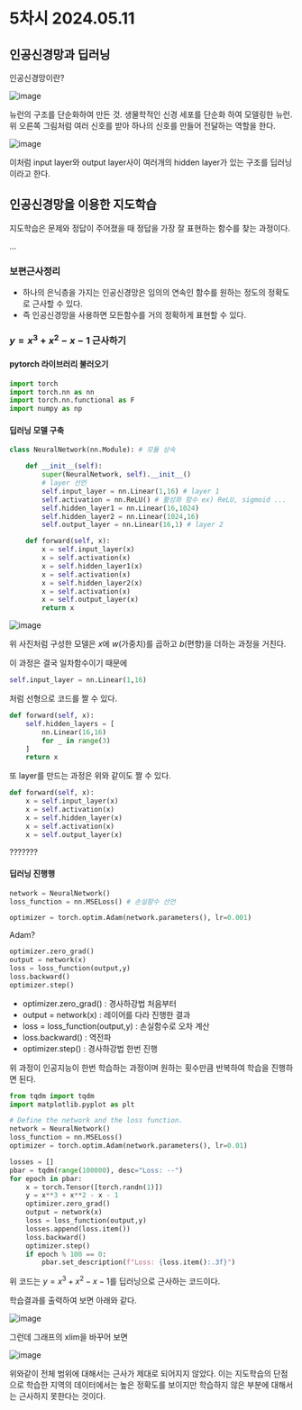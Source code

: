 # 5차시 2024.05.11

## 인공신경망과 딥러닝

인공신경망이란?

![image](https://github.com/nkmin0/2024_RL/assets/162765658/86d99603-fa69-4920-b1b0-ec27846a1055)

뉴런의 구조를 단순화하여 만든 것. 생물학적인 신경 세포를 단순화 하여 모델링한 뉴런. 위 오른쪽 그림처럼 여러 신호를 받아 하나의 신호를 만들어 전달하는 역할을 한다.

![image](https://github.com/nkmin0/2024_RL/assets/162765658/121bcfdf-86cf-412d-a2bb-7d2e5527aaed)

이처럼 input layer와 output layer사이 여러개의 hidden layer가 있는 구조를 딥러닝이라고 한다.

## 인공신경망을 이용한 지도학습

지도학습은 문제와 정답이 주어졌을 때 정답을 가장 잘 표현하는 함수를 찾는 과정이다. 

...

### 보편근사정리

- 하나의 은닉층을 가지는 인공신경망은 임의의 연속인 함수를 원하는 정도의 정확도로 근사할 수 있다.
- 즉 인공신경망을 사용하면 모든함수를 거의 정확하게 표현할 수 있다.


### $y=x^{3}+x^{2}-x-1$ 근사하기

#### pytorch 라이브러리 불러오기
```python
import torch
import torch.nn as nn
import torch.nn.functional as F
import numpy as np
```

#### 딥러닝 모델 구축

```python
class NeuralNetwork(nn.Module): # 모듈 상속

    def __init__(self):
        super(NeuralNetwork, self).__init__()
        # layer 선언
        self.input_layer = nn.Linear(1,16) # layer 1
        self.activation = nn.ReLU() # 활성화 함수 ex) ReLU, sigmoid ...
        self.hidden_layer1 = nn.Linear(16,1024) 
        self.hidden_layer2 = nn.Linear(1024,16)
        self.output_layer = nn.Linear(16,1) # layer 2

    def forward(self, x): 
        x = self.input_layer(x)
        x = self.activation(x)
        x = self.hidden_layer1(x)
        x = self.activation(x)
        x = self.hidden_layer2(x)
        x = self.activation(x)
        x = self.output_layer(x)
        return x        
```

![image](https://github.com/nkmin0/2024_RL/assets/162765658/8b04c86f-929f-41ad-abc5-79687d1e4569)

위 사진처럼 구성한 모델은 $x$에 $w$(가중치)를 곱하고 $b$(편향)을 더하는 과정을 거친다.

이 과정은 결국 일차함수이기 때문에 

```python
self.input_layer = nn.Linear(1,16)
```

처럼 선형으로 코드를 짤 수 있다.

```python
def forward(self, x):
    self.hidden_layers = [
        nn.Linear(16,16)
        for _ in range(3)
    ]
    return x
```

또 layer를 만드는 과정은 위와 같이도 짤 수 있다.

```python
def forward(self, x):
    x = self.input_layer(x)
    x = self.activation(x)
    x = self.hidden_layer(x)
    x = self.activation(x)
    x = self.output_layer(x)
```

???????

#### 딥러닝 진행행

```python
network = NeuralNetwork()
loss_function = nn.MSELoss() # 손실함수 선언

optimizer = torch.optim.Adam(network.parameters(), lr=0.001)
```

Adam?

```python
optimizer.zero_grad()
output = network(x)
loss = loss_function(output,y)
loss.backward()
optimizer.step()
```

- optimizer.zero_grad() : 경사하강법 처음부터
- output = network(x) : 레이어를 다라 진행한 결과
- loss = loss_function(output,y) : 손실함수로 오차 계산
- loss.backward() : 역전파
- optimizer.step() : 경사하강법 한번 진행

위 과정이 인공지능이 한번 학습하는 과정이며 원하는 횟수만큼 반복하여 학습을 진행하면 된다.




```python
from tqdm import tqdm
import matplotlib.pyplot as plt

# Define the network and the loss function.
network = NeuralNetwork()
loss_function = nn.MSELoss()
optimizer = torch.optim.Adam(network.parameters(), lr=0.01)

losses = []
pbar = tqdm(range(100000), desc="Loss: --")
for epoch in pbar:
    x = torch.Tensor([torch.randn(1)])
    y = x**3 + x**2 - x - 1
    optimizer.zero_grad()
    output = network(x)
    loss = loss_function(output,y)
    losses.append(loss.item())
    loss.backward()
    optimizer.step()
    if epoch % 100 == 0:
        pbar.set_description(f"Loss: {loss.item():.3f}")
```
위 코드는 $y=x^{3}+x^{2}-x-1$를 딥러닝으로 근사하는 코드이다.

학습결과를 출력하여 보면 아래와 같다.

![image](https://github.com/nkmin0/2024_RL/assets/162765658/8ed39c05-3963-42d8-acff-625313efcacc)

그런데 그래프의 xlim을 바꾸어 보면

![image](https://github.com/nkmin0/2024_RL/assets/162765658/7ca52239-c254-4d42-bb78-54300af2e3e8)

위와같이 전체 범위에 대해서는 근사가 제대로 되어지지 않았다. 이는 지도학습의 단점으로 학습한 지역의 데이터에서는 높은 정확도를 보이지만 학습하지 않은 부분에 대해서는 근사하지 못한다는 것이다.
